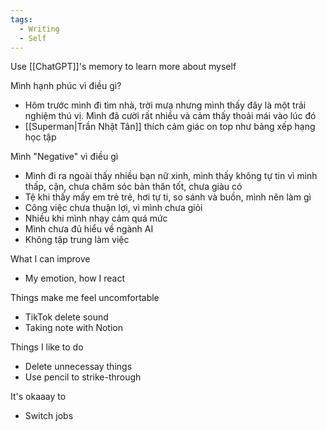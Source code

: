 ```yaml
---
tags:
  - Writing
  - Self
---
```

Use [[ChatGPT]]'s memory to learn more about myself



Mình hạnh phúc vì điều gì?

- Hôm trước mình đi tìm nhà, trời mưa nhưng mình thấy đây là một trải nghiệm thú vị. Mình đã cười rất nhiều và cảm thấy thoải mái vào lúc đó
- [[Superman|Trần Nhật Tân]] thích cảm giác on top như bảng xếp hạng học tập
    
Mình "Negative" vì điều gì

- Mình đi ra ngoài thấy nhiều bạn nữ xinh, mình thấy không tự tin vì mình thấp, cận, chưa chăm sóc bản thân tốt, chưa giàu có
- Tệ khi thấy mấy em trẻ trẻ, hơi tự ti, so sánh và buồn, mình nên làm gì
- Công việc chưa thuận lợi, vì mình chưa giỏi
- Nhiều khi mình nhạy cảm quá mức
- Mình chưa đủ hiểu về ngành AI
- Không tập trung làm việc

What I can improve

- My emotion, how I react

Things make me feel uncomfortable

- TikTok delete sound
- Taking note with Notion

Things I like to do

- Delete unnecessay things
- Use pencil to strike-through

It's okaaay to

- Switch jobs